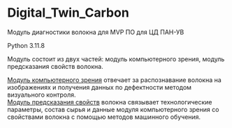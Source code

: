 # Digital_Twin_Carbon
Модуль диагностики волокна для MVP ПО для ЦД ПАН-УВ

Python 3.11.8

Модуль состоит из двух частей: модуль компьютерного зрения, модуль предсказания свойств волокна.

[Модуль компьютерного зрения](./sensor-module/sensor-module.md) отвечает за распознавание волокна на изображениях и получения данных по дефектности методом визуального контроля.<br>
[Модуль предсказания свойств](./main-module/main-module.md) волокна связывает технологические параметры, состав сырья и данные модуля компьютерного зрения со свойствами волокна с помощью методов машинного обучения.

